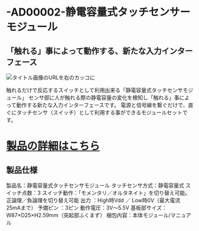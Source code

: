 # -AD00002-静電容量式タッチセンサーモジュール

## 「触れる」事によって動作する、新たな入力インターフェース

![タイトル画像のURLを右のカッコに](https://cdn.shortpixel.ai/client/to_avif,q_glossy,ret_img,w_696/https://bit-trade-one.co.jp/wp/wp-content/uploads/2014/04/3913162fdeffee1e3f192d6c28110d9c.png)

触れるだけで反応するスイッチとして利用出来る「静電容量式タッチセンサモジュール」
センサ部に人が触れる際の静電容量の変化を検知し「触れる」事によって動作する新たな入力インターフェースです。
電源と信号線を繋ぐだけで、直ぐにタッチセンサ（スイッチ）として利用する事ができるモジュールセットです。

<!--
改行する場合、文末に半角スペース2個を置く

リンクの貼り方
[リンクになる文章](URL)
exp.
[Google](https://www.google.co.jp/)

画像の貼り方
![画像が読めない時に表示されるテキスト](画像のURL)
exp.
![bit-trade-one](https://bit-trade-one.co.jp/wp/wp-content/uploads/tcd-w/logo.png)
※先頭の"!"を忘れないこと


見出しの付け方

# 見出し1

## 見出し1-1

###　見出し1-2

# 見出し2

"#"を増やすと下位の見出しになる


-->


<!--
以下のURL内の"-ADXXXXX-Template"をリポジトリ名/ファイル名に変更 

製品によって無い情報(ライブラリへのリンクなど)は削除すること

ソフトの使い方、ライブラリの使い方などがWordなどである場合は、
各情報フォルダにMarkdown形式に起こし"Readme.md"という名前で保存すること
-->

# [製品の詳細はこちら](https://bit-trade-one.co.jp/product/module/ad00002/) 
<!--リンク切れ
・動作原理　[http://docs.google.com/View?id=ddqr9q7z_39f49xv2pg]  
・ソフトウェア更新 https://docs.google.com/document/d/1yF9C0r7fXOG8mJRJamf89JZ4ehLIAxMMSO422eJWb3U]  
-->


## 製品仕様
製品名：静電容量式タッチセンサモジュール
タッチセンサ方式：静電容量式
スイッチ点数：3
スイッチ動作：「モメンタリ／オルタネイト」を切り替え可能。正論理／負論理を切り替え可能
出力 ：High時Vdd ／ Low時0V（最大電流25mAまで）
予備ピン ：3ピン
動作電圧：3V～5.5V
基板部サイズ：W87×D25×H2.59mm（突起部ふくまず）
梱包内容：本体モジュール/マニュアル
